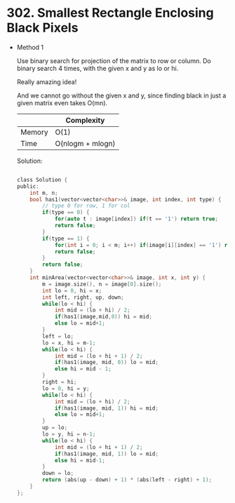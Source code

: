 # 302. Smallest Rectangle Enclosing Black Pixels
- Method 1

    Use binary search for projection of the matrix to row or column. Do binary search 4 times, with the given x and y as lo or hi.

    Really amazing idea!

    And we cannot go without the given x and y, since finding black in just a given matrix even takes O(mn).

    | |   Complexity  |
    | ----------- | ----------- | 
    |  Memory     | O(1) | 
    |      Time       |  O(nlogm + mlogn) | 


    Solution:

    ``` h

    class Solution {
    public:
        int m, n;
        bool has1(vector<vector<char>>& image, int index, int type) {
            // type 0 for row, 1 for col
            if(type == 0) {
                for(auto t : image[index]) if(t == '1') return true;
                return false;
            }
            if(type == 1) {
                for(int i = 0; i < m; i++) if(image[i][index] == '1') return true;
                return false;
            }
            return false;
        }
        int minArea(vector<vector<char>>& image, int x, int y) {
            m = image.size(), n = image[0].size();
            int lo = 0, hi = x;
            int left, right, up, down;
            while(lo < hi) {
                int mid = (lo + hi) / 2;
                if(has1(image,mid,0)) hi = mid;
                else lo = mid+1;
            }
            left = lo;
            lo = x, hi = m-1;
            while(lo < hi) {
                int mid = (lo + hi + 1) / 2;
                if(has1(image, mid, 0)) lo = mid;
                else hi = mid - 1;
            }
            right = hi;
            lo = 0, hi = y;
            while(lo < hi) {
                int mid = (lo + hi) / 2;
                if(has1(image, mid, 1)) hi = mid;
                else lo = mid+1;
            }
            up = lo;
            lo = y, hi = n-1;
            while(lo < hi) {
                int mid = (lo + hi + 1) / 2;
                if(has1(image, mid, 1)) lo = mid;
                else hi = mid-1;
            }
            down = lo;
            return (abs(up - down) + 1) * (abs(left - right) + 1);
        }
    };

    ```

<!-- - Method 2

    This is another method.

    | |   Complexity  |
    | ----------- | ----------- | 
    |  Memory     | O(n) | 
    |      Time       |  O(n) | 


    Solution:

    ``` h



    ```

- Additional Knowledge:
       
    Here are some additional knowledge.



<br> -->